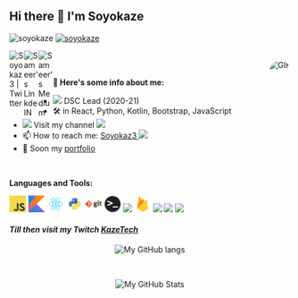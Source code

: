 ## Hi there 👋  I'm  Soyokaze <!--Updating soon-->

<p align="left"> <img src="https://komarev.com/ghpvc/?username=soyo-kaze" alt="soyokaze" /> <a href="https://twitter.com/Soyokaz3"><img src="https://img.shields.io/twitter/follow/Soyokaz3?style=social" alt="soyokaze" /></a> </p> 
<a href="https://twitter.com/Soyokaz3"><img align="left" alt="Soyokaz3 | Twitter" width="26px" src="https://cdn.jsdelivr.net/npm/simple-icons@v3/icons/twitter.svg" /></a>    <a href="https://www.linkedin.com/in/sameer-aka-soyokaze/"><img align="left" alt="Sameer's LinkdeIN" width="26px" src="https://cdn.jsdelivr.net/npm/simple-icons@v3/icons/linkedin.svg" /></a> <a href="https://soyokaze.medium.com"><img align="left" alt="Sameer's Medium" width="26px" src="https://cdn.jsdelivr.net/npm/simple-icons@v3/icons/medium.svg" /></a>

<br>

 <img align="right" height="250" style="border-radius:250px" alt="GIF" src="https://raw.githubusercontent.com/soyo-kaze/soyo-kaze/master/pic2.png" />
 <br>
 
 **🧐 Here's some info about me:**
- <img height="15" src="https://developers.google.com/site-assets/images/home/google_developers_logo.png"> DSC Lead (2020-21)
- 🛠 in React, Python, Kotlin, Bootstrap, JavaScript
- <img height="20" src="https://i.pinimg.com/originals/de/1c/91/de1c91788be0d791135736995109272a.png"> Visit my channel <a href="https://www.youtube.com/channel/UCcpucKis7NqCR7cy2Hl2Qpg?sub_confirmation=1"><img height="20" src="https://github.com/soyo-kaze/SMGenz/blob/21c69635de662e3b220a31967c42f811c27e9d6f/Media/img/full%20logo%20copy.png"></a>
- 📫 How to reach me: [Soyokaz3 <img height="14" src="https://3.bp.blogspot.com/-NxouMmz2bOY/T8_ac97cesI/AAAAAAAAGg0/e3vY1_bdnbE/s320/Twitter+logo+2012.png">](https://twitter.com/Soyokaz3) 
- 🔭  Soon my [portfolio](https://soyo-kaze.github.io)

<br>

**Languages and Tools:**  

<span><img height="30" src="https://raw.githubusercontent.com/github/explore/80688e429a7d4ef2fca1e82350fe8e3517d3494d/topics/javascript/javascript.png">
<img height="30" src="https://raw.githubusercontent.com/github/explore/80688e429a7d4ef2fca1e82350fe8e3517d3494d/topics/kotlin/kotlin.png">
<img height="30" src="https://raw.githubusercontent.com/github/explore/80688e429a7d4ef2fca1e82350fe8e3517d3494d/topics/react/react.png">
<img height="30" src="https://raw.githubusercontent.com/github/explore/80688e429a7d4ef2fca1e82350fe8e3517d3494d/topics/python/python.png">
<img height="30" src="https://raw.githubusercontent.com/github/explore/80688e429a7d4ef2fca1e82350fe8e3517d3494d/topics/git/git.png">
<img height="30" src="https://raw.githubusercontent.com/github/explore/80688e429a7d4ef2fca1e82350fe8e3517d3494d/topics/terminal/terminal.png">
<img height="30" src="https://seeklogo.com/images/V/visual-studio-code-logo-284BC24C39-seeklogo.com.png">
<img height="30" src="https://raw.githubusercontent.com/github/explore/80688e429a7d4ef2fca1e82350fe8e3517d3494d/topics/firebase/firebase.png">
<img height="30" src="https://www.vectorlogo.zone/logos/travis-ci/travis-ci-icon.svg">
<img height="30" src="https://www.vectorlogo.zone/logos/getpostman/getpostman-icon.svg">
<img height="30" src="https://www.vectorlogo.zone/logos/tailwindcss/tailwindcss-icon.svg">
</span>
<br>

#### _Till then visit my Twitch [KazeTech](https://www.twitch.tv/kazetech)_<br>



<p align="center">
  <img src="https://github-readme-stats.vercel.app/api/top-langs/?username=soyo-kaze&layout=compact" alt="My GitHub langs">
</p>
<br>

<p align="center">  
  <img src="https://github-readme-stats.vercel.app/api/?username=soyo-kaze&show_icons=true" alt="My GitHub Stats">  
</p>
<!--
**soyo-kaze/soyo-kaze** is a ✨ _special_ ✨ repository because its `README.md` (this file) appears on your GitHub profile.

Here are some ideas to get you started:

- 🔭 I’m currently working on ...
- 🌱 I’m currently learning ...
- 👯 I’m looking to collaborate on ...
- 🤔 I’m looking for help with ...
- 💬 Ask me about ...
- 📫 How to reach me: ...
- 😄 Pronouns: ...
- ⚡ Fun fact: ...
-->
